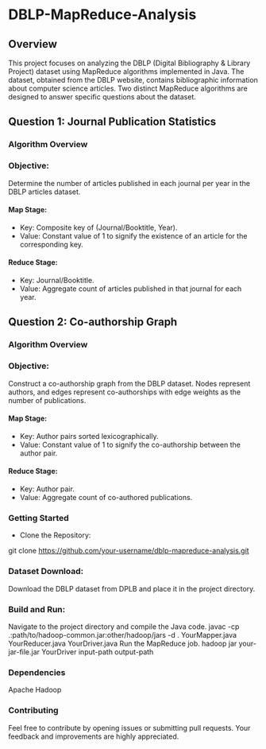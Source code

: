 # DBLP-MapReduce-Analysis
## Overview
This project focuses on analyzing the DBLP (Digital Bibliography & Library Project) dataset using MapReduce algorithms implemented in Java. The dataset, obtained from the DBLP website, contains bibliographic information about computer science articles. Two distinct MapReduce algorithms are designed to answer specific questions about the dataset.

## Question 1: Journal Publication Statistics
### Algorithm Overview
### Objective:

Determine the number of articles published in each journal per year in the DBLP articles dataset.
#### Map Stage:

* Key:
Composite key of (Journal/Booktitle, Year).
* Value:
Constant value of 1 to signify the existence of an article for the corresponding key.
#### Reduce Stage:

* Key:
Journal/Booktitle.
* Value:
Aggregate count of articles published in that journal for each year.
## Question 2: Co-authorship Graph
### Algorithm Overview
### Objective:

Construct a co-authorship graph from the DBLP dataset.
Nodes represent authors, and edges represent co-authorships with edge weights as the number of publications.
#### Map Stage:

* Key:
Author pairs sorted lexicographically.
* Value:
Constant value of 1 to signify the co-authorship between the author pair.
#### Reduce Stage:

* Key:
Author pair.
* Value:
Aggregate count of co-authored publications.
### Getting Started
* Clone the Repository:

git clone https://github.com/your-username/dblp-mapreduce-analysis.git
### Dataset Download:

Download the DBLP dataset from DPLB and place it in the project directory.
### Build and Run:

Navigate to the project directory and compile the Java code.
javac -cp .:path/to/hadoop-common.jar:other/hadoop/jars -d . YourMapper.java YourReducer.java YourDriver.java
Run the MapReduce job.
hadoop jar your-jar-file.jar YourDriver input-path output-path
### Dependencies
Apache Hadoop
### Contributing
Feel free to contribute by opening issues or submitting pull requests. Your feedback and improvements are highly appreciated.
